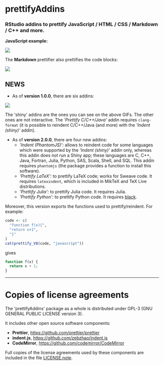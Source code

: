 # **prettifyAddins**

### RStudio addins to prettify JavaScript / HTML / CSS / Markdown / C++ and more.

**JavaScript example:**

![](https://raw.githubusercontent.com/stla/prettifyAddins/master/inst/screenshots/prettifyAddins_js.gif)

The **Markdown** prettifier also prettifies the code blocks:

![](https://raw.githubusercontent.com/stla/prettifyAddins/master/inst/screenshots/prettifyAddins_md.gif)


## NEWS

- As of **version 1.0.0**, there are six addins:

![](https://raw.githubusercontent.com/stla/prettifyAddins/master/inst/screenshots/addins_1-0-0.png)

The 'shiny' addins are the ones you can see on the above GIFs. The other ones 
are not interactive. The *'Prettify C/C++/Java'* addin requires `clang-format` 
(it is possible to reindent C/C++/Java (and more) with the *'Indent (shiny)'* 
addin).

- As of **version 2.0.0**, there are four new addins: 
  - *'Indent (PhantomJS)':* allows to reindent code for some languages which 
  were supported by the *'Indent (shiny)'* addin only, whereas this addin does 
  not run a Shiny app; these languages are C, C++, Java, Fortran, Julia, Python, 
  SAS, Scala, Shell, and SQL. This addin requires `phantomjs` (the package 
  provides a function to install this software).
  - *'Prettify LaTeX':* to prettify LaTeX code; works for Sweave code. It 
  requires `latexindent`, which is included in MikTeX and TeX Live 
  distributions.
  - *'Prettify Julia':* to prettify Julia code. It requires Julia.
  - *'Prettify Python':* to prettify Python code. It requires 
  [black](https://github.com/psf/black).

Moreover, this version exports the functions used to prettify/reindent. 
For example:

```r
code <- c(
  "function f(x){",
  "return x+1",
  "}"
)
cat(prettify_V8(code, "javascript"))
```
gives
```js
function f(x) {
  return x + 1;
}
```

___

# __Copies of license agreements__

The 'prettifyAddins' package as a whole is distributed under GPL-3 (GNU
GENERAL PUBLIC LICENSE version 3).

It includes other open source software components:

- **Prettier**, https://github.com/prettier/prettier
- **indent.js**, https://github.com/zebzhao/indent.js
- **CodeMirror**, https://github.com/codemirror/CodeMirror

Full copies of the license agreements used by these components are included
in the file [LICENSE.note](https://github.com/stla/prettifyAddins/blob/master/LICENSE.note).
